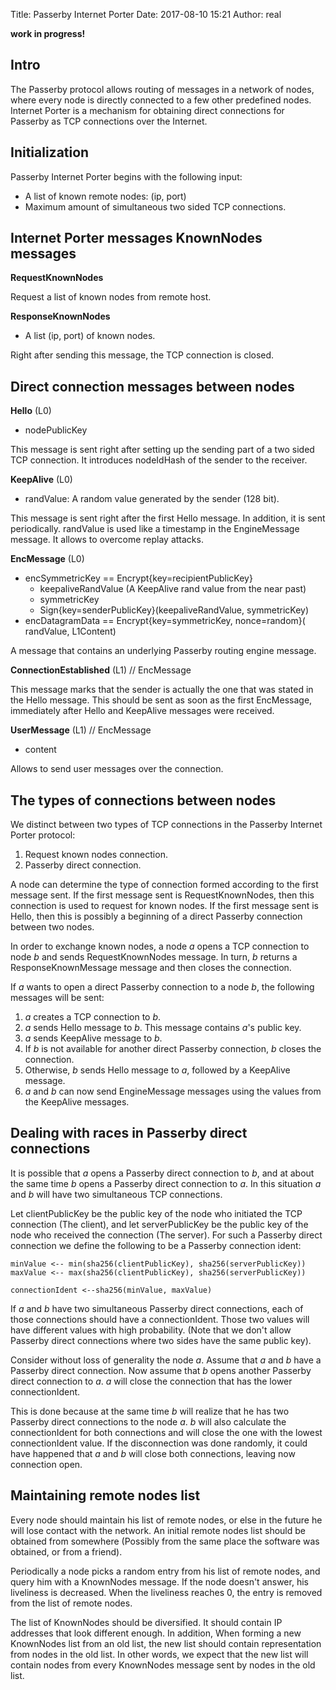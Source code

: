 Title: Passerby Internet Porter
Date: 2017-08-10 15:21
Author: real

**work in progress!**

## Intro

The Passerby protocol allows routing of messages in a network of nodes, where
every node is directly connected to a few other predefined nodes.
Internet Porter is a mechanism for obtaining direct connections for Passerby
as TCP connections over the Internet.

## Initialization

Passerby Internet Porter begins with the following input:

- A list of known remote nodes: (ip, port)
- Maximum amount of simultaneous two sided TCP connections.


## Internet Porter messages KnownNodes messages

**RequestKnownNodes**

Request a list of known nodes from remote host.


**ResponseKnownNodes**

- A list (ip, port) of known nodes.

Right after sending this message, the TCP connection is closed.


## Direct connection messages between nodes

**Hello** (L0)

- nodePublicKey

This message is sent right after setting up the sending part of a two sided TCP
connection. It introduces nodeIdHash of the sender to the receiver.

**KeepAlive** (L0)

- randValue: A random value generated by the sender (128 bit).

This message is sent right after the first Hello message. In addition, it is
sent periodically. randValue is used like a timestamp in the EngineMessage
message. It allows to overcome replay attacks.

**EncMessage** (L0)

- encSymmetricKey == Encrypt{key=recipientPublicKey}
    - keepaliveRandValue (A KeepAlive rand value from the near past)
    - symmetricKey
    - Sign{key=senderPublicKey}(keepaliveRandValue, symmetricKey)
- encDatagramData == Encrypt{key=symmetricKey, nonce=random}(
    randValue, L1Content)

A message that contains an underlying Passerby routing engine message.

**ConnectionEstablished** (L1) // EncMessage

This message marks that the sender is actually the one that was stated in the
Hello message. This should be sent as soon as the first EncMessage, immediately
after Hello and KeepAlive messages were received.

**UserMessage** (L1) // EncMessage

- content

Allows to send user messages over the connection.


## The types of connections between nodes

We distinct between two types of TCP connections in the Passerby Internet
Porter protocol:

1. Request known nodes connection.
2. Passerby direct connection.

A node can determine the type of connection formed according to the first
message sent. If the first message sent is RequestKnownNodes, then this
connection is used to request for known nodes. If the first message sent is
Hello, then this is possibly a beginning of a direct Passerby connection
between two nodes.

In order to exchange known nodes, a node $a$ opens a TCP connection to node $b$
and sends RequestKnownNodes message. In turn, $b$ returns a
ResponseKnownMessage message and then closes the connection.

If $a$ wants to open a direct Passerby connection to a node $b$, the following
messages will be sent:

1. $a$ creates a TCP connection to $b$.
2. $a$ sends Hello message to $b$. This message contains $a$'s public key.
3. $a$ sends KeepAlive message to $b$.
4. If $b$ is not available for another direct Passerby connection, $b$ closes
   the connection.
5. Otherwise, $b$ sends Hello message to $a$, followed by a KeepAlive message.
6. $a$ and $b$ can now send EngineMessage messages using the values from the
   KeepAlive messages.


## Dealing with races in Passerby direct connections

It is possible that $a$ opens a Passerby direct connection to $b$, and at about
the same time $b$ opens a Passerby direct connection to $a$. In this situation
$a$ and $b$ will have two simultaneous TCP connections.

Let clientPublicKey be the public key of the node who initiated the TCP
connection (The client), and let serverPublicKey be the public key of the node
who received the connection (The server). For such a Passerby direct connection
we define the following to be a Passerby connection ident:

```
minValue <-- min(sha256(clientPublicKey), sha256(serverPublicKey))
maxValue <-- max(sha256(clientPublicKey), sha256(serverPublicKey))

connectionIdent <--sha256(minValue, maxValue)
```

If $a$ and $b$ have two simultaneous Passerby direct connections, each of those
connections should have a connectionIdent. Those two values will have different
values with high probability. (Note that we don't allow Passerby direct
connections where two sides have the same public key).

Consider without loss of generality the node $a$. Assume that $a$ and $b$ have
a Passerby direct connection. Now assume that $b$ opens another Passerby direct
connection to $a$. $a$ will close the connection that has the lower
connectionIdent.

This is done because at the same time $b$ will realize that he has two
Passerby direct connections to the node $a$. $b$ will also calculate the
connectionIdent for both connections and will close the one with the lowest
connectionIdent value. If the disconnection was done randomly, it could have
happened that $a$ and $b$ will close both connections, leaving now connection
open.


## Maintaining remote nodes list

Every node should maintain his list of remote nodes, or else in the future he
will lose contact with the network. An initial remote nodes list should be
obtained from somewhere (Possibly from the same place the software was
obtained, or from a friend).

Periodically a node picks a random entry from his list of remote nodes, and
query him with a KnownNodes message. If the node doesn't answer, his
liveliness is decreased. When the liveliness reaches $0$, the entry is removed
from the list of remote nodes.

The list of KnownNodes should be diversified. It should contain IP addresses
that look different enough. In addition, When forming a new KnownNodes
list from an old list, the new list should contain representation from nodes in
the old list. In other words, we expect that the new list will contain nodes
from every KnownNodes message sent by nodes in the old list.

